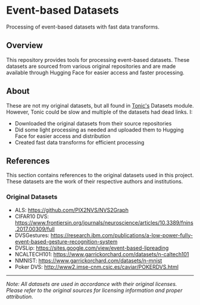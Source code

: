 # Event-based Datasets

Processing of event-based datasets with fast data transforms.

## Overview

This repository provides tools for processing event-based datasets. These datasets are sourced from various original repositories and are made available through Hugging Face for easier access and faster processing.

## About

These are not my original datasets, but all found in [Tonic's](https://github.com/neuromorphs/tonic) Datasets module. However, Tonic could be slow and multiple of the datasets had dead links. I:

- Downloaded the original datasets from their source repositories
- Did some light processing as needed and uploaded them to Hugging Face for easier access and distribution
- Created fast data transforms for efficient processing

## References

This section contains references to the original datasets used in this project. These datasets are the work of their respective authors and institutions.

### Original Datasets

- ALS: https://github.com/PIX2NVS/NVS2Graph
- CIFAR10 DVS: https://www.frontiersin.org/journals/neuroscience/articles/10.3389/fnins.2017.00309/full
- DVSGestures: https://research.ibm.com/publications/a-low-power-fully-event-based-gesture-recognition-system
- DVSLip: https://sites.google.com/view/event-based-lipreading
- NCALTECH101: https://www.garrickorchard.com/datasets/n-caltech101
- NMNIST: https://www.garrickorchard.com/datasets/n-mnist
- Poker DVS: http://www2.imse-cnm.csic.es/caviar/POKERDVS.html

---

*Note: All datasets are used in accordance with their original licenses. Please refer to the original sources for licensing information and proper attribution.*
